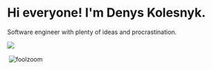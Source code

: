 # Hi everyone! I'm Denys Kolesnyk.
Software engineer with plenty of ideas and procrastination.

![](https://github-profile-trophy.vercel.app/?username=foolzoom)

<p>&nbsp;<img align="center" src="https://github-readme-stats.vercel.app/api?username=foolzoom&show_icons=true&locale=en" alt="foolzoom" /></p>
